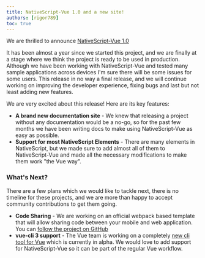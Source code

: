 ```yaml
---
title: NativeScript-Vue 1.0 and a new site!
authors: [rigor789]
toc: true
---
```


We are thrilled to announce [NativeScript-Vue 1.0](https://github.com/nativescript-vue/nativescript-vue/releases/tag/v1.0.0)

It has been almost a year since we started this project, and we are finally at a stage where we think the project is ready to be used in production. Although we have been working with NativeScript-Vue and tested many sample applications across devices I'm sure there will be some issues for some users. This release in no way a final release, and we will continue working on improving the developer experience, fixing bugs and last but not least adding new features.

We are very excited about this release! Here are its key features:

- **A brand new documentation site** - We knew that releasing a project without any documentation would be a no-go, so for the past few months we have been writing docs to make using NativeScript-Vue as easy as possible. 
- **Support for most NativeScript Elements** - There are many elements in NativeScript, but we made sure to add almost all of them to NativeScript-Vue and made all the necessary modifications to make them work "the Vue way".

### What's Next?

There are a few plans which we would like to tackle next, there is no timeline for these projects, and we are more than happy to accept community contributions to get them going. 

- **Code Sharing** -  We are working on an official webpack based template that will allow sharing code between your mobile and web application. You can [follow the project on GitHub](https://github.com/nativescript-vue/nativescript-vue-webpack-template)
- **vue-cli 3 support** - The Vue team is working on a completely [new cli tool for Vue](https://github.com/vuejs/vue-cli) which is currently in alpha. We would love to add support for NativeScript-Vue so it can be part of the regular Vue workflow.
